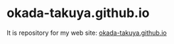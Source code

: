 # okada-takuya.github.io

It is repository for my web site: [okada-takuya.github.io](https://okada-takuya.github.io/)
